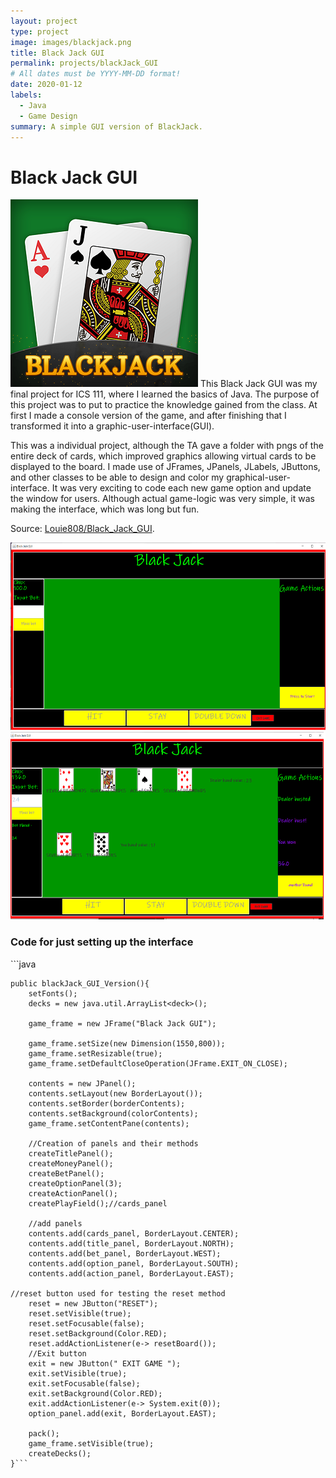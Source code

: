 ```yaml
---
layout: project
type: project
image: images/blackjack.png
title: Black Jack GUI
permalink: projects/blackJack_GUI
# All dates must be YYYY-MM-DD format!
date: 2020-01-12
labels:
  - Java
  - Game Design
summary: A simple GUI version of BlackJack.
---
```

<h1>Black Jack GUI</h2>
<img class="ui medium left floated image" src="../images/blackjack.png">
This Black Jack GUI was my final project for ICS 111, where I learned the basics of Java. The purpose of this project was to put to practice the knowledge gained from the class. At first I made a console version of the game, and after finishing that I transformed it into a graphic-user-interface(GUI).


This was a individual project, although the TA gave a folder with pngs of the entire deck of cards, which improved graphics allowing virtual cards to be displayed to the board. I made use of JFrames, JPanels, JLabels, JButtons, and other classes to be able to design and color my graphical-user-interface. It was very exciting to code each new game option and update the window for users. Although actual game-logic was very simple, it was making the interface, which was long but fun.



Source: <a href = "https://github.com/Louie808/Black_Jack_GUI"><i class="large github icon"></i>Louie808/Black_Jack_GUI</a>.

<div style="display:center">
  <img src="../images/bj_ss1.png" style="height:300px">
  <img src="../images/bj_ss2.png" style="height:300px">
</div>
<h3>Code for just setting up the interface</h3>
```java

    public blackJack_GUI_Version(){
		setFonts();
		decks = new java.util.ArrayList<deck>();
		
		game_frame = new JFrame("Black Jack GUI");
		
		game_frame.setSize(new Dimension(1550,800));
		game_frame.setResizable(true);
		game_frame.setDefaultCloseOperation(JFrame.EXIT_ON_CLOSE);
		
		contents = new JPanel();
		contents.setLayout(new BorderLayout());
		contents.setBorder(borderContents);
		contents.setBackground(colorContents);
		game_frame.setContentPane(contents);
		
		//Creation of panels and their methods
		createTitlePanel();
		createMoneyPanel();
		createBetPanel();
		createOptionPanel(3);
		createActionPanel();
		createPlayField();//cards_panel
		
		//add panels
		contents.add(cards_panel, BorderLayout.CENTER);
		contents.add(title_panel, BorderLayout.NORTH);
		contents.add(bet_panel, BorderLayout.WEST);
		contents.add(option_panel, BorderLayout.SOUTH);
		contents.add(action_panel, BorderLayout.EAST);

    //reset button used for testing the reset method
		reset = new JButton("RESET");
		reset.setVisible(true);
		reset.setFocusable(false);
		reset.setBackground(Color.RED);
		reset.addActionListener(e-> resetBoard());
		//Exit button
		exit = new JButton(" EXIT GAME ");
		exit.setVisible(true);
		exit.setFocusable(false);
		exit.setBackground(Color.RED);
		exit.addActionListener(e-> System.exit(0));
		option_panel.add(exit, BorderLayout.EAST);
		
		pack();
		game_frame.setVisible(true);
		createDecks();
	}```
